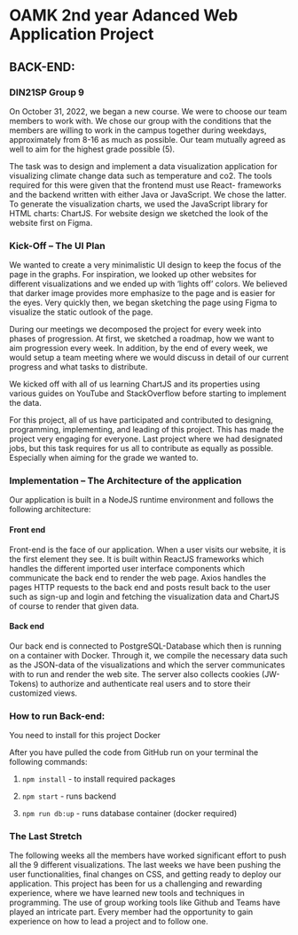 # OAMK 2nd year Adanced Web Application Project

## BACK-END:

### DIN21SP Group 9

On October 31, 2022, we began a new course. We were to choose our team members to work with. We chose our group with the conditions that the members are willing to work in the campus together during weekdays, approximately from 8-16 as much as possible. Our team mutually agreed as well to aim for the highest grade possible (5).

The task was to design and implement a data visualization application for visualizing climate change data such as temperature and co2. The tools required for this were given that the frontend must use React- frameworks and the backend written with either Java or JavaScript. We chose the latter. To generate the visualization charts, we used the JavaScript library for HTML charts: ChartJS. For website design we sketched the look of the website first on Figma.

### Kick-Off – The UI Plan

We wanted to create a very minimalistic UI design to keep the focus of the page in the graphs. For inspiration, we looked up other websites for different visualizations and we ended up with ‘lights off’ colors. We believed that darker image provides more emphasize to the page and is easier for the eyes. Very quickly then, we began sketching the page using Figma to visualize the static outlook of the page.

During our meetings we decomposed the project for every week into phases of progression. At first, we sketched a roadmap, how we want to aim progression every week. In addition, by the end of every week, we would setup a team meeting where we would discuss in detail of our current progress and what tasks to distribute.

We kicked off with all of us learning ChartJS and its properties using various guides on YouTube and StackOverflow before starting to implement the data.

For this project, all of us have participated and contributed to designing, programming, implementing, and leading of this project. This has made the project very engaging for everyone. Last project where we had designated jobs, but this task requires for us all to contribute as equally as possible. Especially when aiming for the grade we wanted to.

### Implementation – The Architecture of the application

Our application is built in a NodeJS runtime environment and follows the following architecture:

#### Front end

Front-end is the face of our application. When a user visits our website, it is the first element they see. It is built within ReactJS frameworks which handles the different imported user interface components which communicate the back end to render the web page.
Axios handles the pages HTTP requests to the back end and posts result back to the user such as sign-up and login and fetching the visualization data and ChartJS of course to render that given data.

#### Back end

Our back end is connected to PostgreSQL-Database which then is running on a container with Docker. Through it, we compile the necessary data such as the JSON-data of the visualizations and which the server communicates with to run and render the web site. The server also collects cookies (JW-Tokens) to authorize and authenticate real users and to store their customized views.

### How to run Back-end:

You need to install for this project Docker

After you have pulled the code from GitHub run on your terminal the following commands:

1. `npm install` - to install required packages

2. `npm start` - runs backend

3. `npm run db:up` - runs database container (docker required)


### The Last Stretch

The following weeks all the members have worked significant effort to push all the 9 different visualizations. The last weeks we have been pushing the user functionalities, final changes on CSS, and getting ready to deploy our application.
This project has been for us a challenging and rewarding experience, where we have learned new tools and techniques in programming. The use of group working tools like Github and Teams have played an intricate part. Every member had the opportunity to gain experience on how to lead a project and to follow one.

